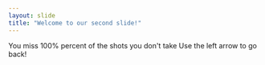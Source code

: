 ```yaml
---
layout: slide
title: "Welcome to our second slide!"
---
```

You miss 100% percent of the shots you don't take
Use the left arrow to go back!
